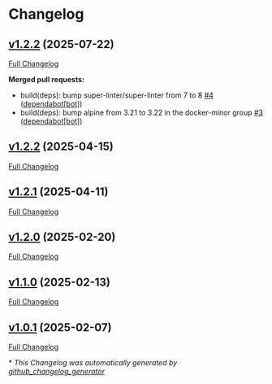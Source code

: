 # Changelog

## [v1.2.2](https://github.com/somaz94/image-tag-updater/tree/v1.2.2) (2025-07-22)

[Full Changelog](https://github.com/somaz94/image-tag-updater/compare/v1.2.2...v1.2.2)

**Merged pull requests:**

- build\(deps\): bump super-linter/super-linter from 7 to 8 [\#4](https://github.com/somaz94/image-tag-updater/pull/4) ([dependabot[bot]](https://github.com/apps/dependabot))
- build\(deps\): bump alpine from 3.21 to 3.22 in the docker-minor group [\#3](https://github.com/somaz94/image-tag-updater/pull/3) ([dependabot[bot]](https://github.com/apps/dependabot))

## [v1.2.2](https://github.com/somaz94/image-tag-updater/tree/v1.2.2) (2025-04-15)

[Full Changelog](https://github.com/somaz94/image-tag-updater/compare/v1.2.1...v1.2.2)

## [v1.2.1](https://github.com/somaz94/image-tag-updater/tree/v1.2.1) (2025-04-11)

[Full Changelog](https://github.com/somaz94/image-tag-updater/compare/v1.2.0...v1.2.1)

## [v1.2.0](https://github.com/somaz94/image-tag-updater/tree/v1.2.0) (2025-02-20)

[Full Changelog](https://github.com/somaz94/image-tag-updater/compare/v1.1.0...v1.2.0)

## [v1.1.0](https://github.com/somaz94/image-tag-updater/tree/v1.1.0) (2025-02-13)

[Full Changelog](https://github.com/somaz94/image-tag-updater/compare/v1.0.1...v1.1.0)

## [v1.0.1](https://github.com/somaz94/image-tag-updater/tree/v1.0.1) (2025-02-07)

[Full Changelog](https://github.com/somaz94/image-tag-updater/compare/v1.0.0...v1.0.1)



\* *This Changelog was automatically generated by [github_changelog_generator](https://github.com/github-changelog-generator/github-changelog-generator)*
